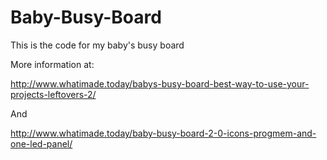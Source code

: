 # Baby-Busy-Board
This is the code for my baby's busy board

More information at:

http://www.whatimade.today/babys-busy-board-best-way-to-use-your-projects-leftovers-2/

And

http://www.whatimade.today/baby-busy-board-2-0-icons-progmem-and-one-led-panel/
